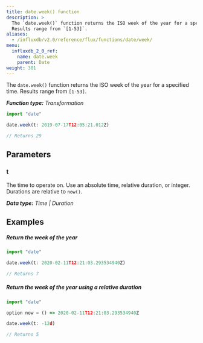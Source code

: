 ```yaml
---
title: date.week() function
description: >
  The `date.week()` function returns the ISO week of the year for a specified time.
  Results range from `[1-53]`.
aliases:
  - /influxdb/v2.0/reference/flux/functions/date/week/
menu:
  influxdb_2_0_ref:
    name: date.week
    parent: Date
weight: 301
---
```


The `date.week()` function returns the ISO week of the year for a specified time.
Results range from `[1-53]`.

_**Function type:** Transformation_  

```js
import "date"

date.week(t: 2019-07-17T12:05:21.012Z)

// Returns 29
```

## Parameters

### t
The time to operate on.
Use an absolute time, relative duration, or integer.
Durations are relative to `now()`.

_**Data type:** Time | Duration_

## Examples

##### Return the week of the year
```js
import "date"

date.week(t: 2020-02-11T12:21:03.293534940Z)

// Returns 7
```

##### Return the week of the year using a relative duration
```js
import "date"

option now = () => 2020-02-11T12:21:03.293534940Z

date.week(t: -12d)

// Returns 5
```
